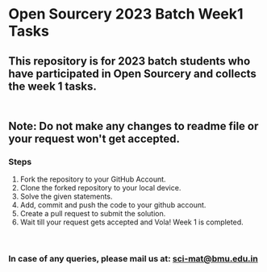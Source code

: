 # Open Sourcery 2023 Batch Week1 Tasks

## This repository is for 2023 batch students who have participated in Open Sourcery and collects the week 1 tasks. <br><br>

## Note: Do not make any changes to readme file or your request won't get accepted. <br>

### Steps <br>
<ol>
  <li>
    Fork the repository to your GitHub Account.
  </li>
  <li>
    Clone the forked repository to your local device.
  </li>
  <li>
    Solve the given statements.
  </li>
  <li>
    Add, commit and push the code to your github account.
  </li>
  <li>
    Create a pull request to submit the solution.
  </li>
  <li>
    Wait till your request gets accepted and Vola! Week 1 is completed.
  </li>
</ol>
<br>

### In case of any queries, please mail us at: sci-mat@bmu.edu.in
